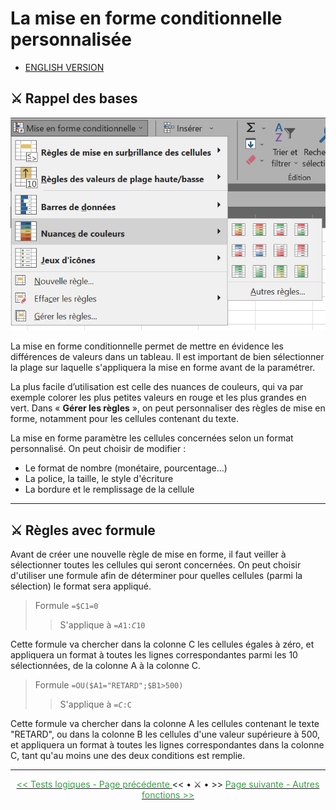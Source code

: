 # La mise en forme conditionnelle personnalisée

* [ENGLISH VERSION](../en/mise-en-forme-conditionnelle.md)
  
## ⚔️ Rappel des bases

![Mise en forme conditionnelle](../images/mise_en_forme_conditionnelle.jpg)

La mise en forme conditionnelle permet de mettre en évidence les différences de valeurs dans un tableau. Il est important de bien sélectionner la plage sur laquelle s'appliquera la mise en forme avant de la paramétrer.

La plus facile d’utilisation est celle des nuances de couleurs, qui va par exemple colorer les plus petites valeurs en rouge et les plus grandes en vert. Dans « <b>Gérer les règles</b> », on peut personnaliser des règles de mise en forme, notamment pour les cellules contenant du texte.

La mise en forme paramètre les cellules concernées selon un format personnalisé. On peut choisir de modifier :

* Le format de nombre (monétaire, pourcentage...)
* La police, la taille, le style d'écriture
* La bordure et le remplissage de la cellule


* * *


## ⚔️ Règles avec formule

Avant de créer une nouvelle règle de mise en forme, il faut veiller à sélectionner toutes les cellules qui seront concernées. On peut choisir d'utiliser une formule afin de déterminer pour quelles cellules (parmi la sélection) le format sera appliqué. <br>



> Formule <code>=$C1=0</code>
>> S'applique à <code>=$A$1:$C$10</code>

Cette formule va chercher dans la colonne C les cellules égales à zéro, et appliquera un format à toutes les lignes correspondantes parmi les 10 sélectionnées, de la colonne A à la colonne C.



> Formule <code>=OU($A1="RETARD";$B1>500)</code>
>> S'applique à <code>=$C:$C</code> 

Cette formule va chercher dans la colonne A les cellules contenant le texte "RETARD", ou dans la colonne B les cellules d'une valeur supérieure à 500, et appliquera un format à toutes les lignes correspondantes dans la colonne C, tant qu'au moins une des deux conditions est remplie.


* * *

<center> <a href="tests-logiques" target="self" title="Tests logiques"> <font color="#389E46"> << Tests logiques - Page précédente </font> </a> << • ⚔️ • >> <a href="autres-fonctions" target="_self" title="Autres fonctions"> <font color="#389E46"> Page suivante - Autres fonctions >> </font> </a> </center>
